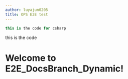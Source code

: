 ```yaml
---
author: luyajun0205
title: OPS E2E test
---
```


```csharp
this is the code for csharp
```
this is the  code


# Welcome to E2E_DocsBranch_Dynamic!

